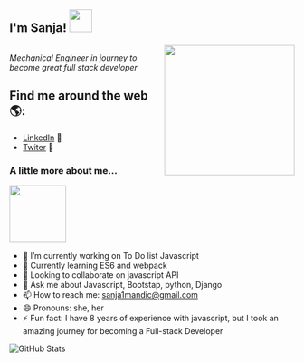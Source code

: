 <div style = 'display: flex; align-items: center'><h2>I'm Sanja! <img src="https://c.tenor.com/xBymNb6cXyoAAAAi/kondochan-wave.gif" width="40"></h2></div>

<img align='right' src="https://i.pinimg.com/originals/7f/40/af/7f40afc019acbd8617c0da88b4a1aa24.png" width="230">
<p><em>Mechanical Engineer in journey to become great full stack developer</em></p>


## Find me around the web 🌎: 

- <a href="https://www.linkedin.com/in/monicampowell/">LinkedIn</a> 💼
- <a href="https://twitter.com/SanjaMandic42">Twiter</a> 🚀

### <p>A little more about me...</p><img src="https://cdn.dribbble.com/users/285475/screenshots/2640600/apple_dribbble.gif" width="100">
  - 🔭 I’m currently working on To Do list Javascript
  - 🌱 Currently learning ES6 and webpack
  - 👯 Looking to collaborate on javascript API
  - 💬 Ask me about Javascript, Bootstap, python, Django
  - 📫 How to reach me: sanja1mandic@gmail.com
  - 😄 Pronouns: she, her
  - ⚡ Fun fact: I have 8 years of experience with javascript, but I took an amazing journey for becoming a Full-stack Developer


<!--END_SECTION:waka-->
![GitHub Stats](https://github-readme-stats.vercel.app/api?username=Sanja969&theme=gruvbox)